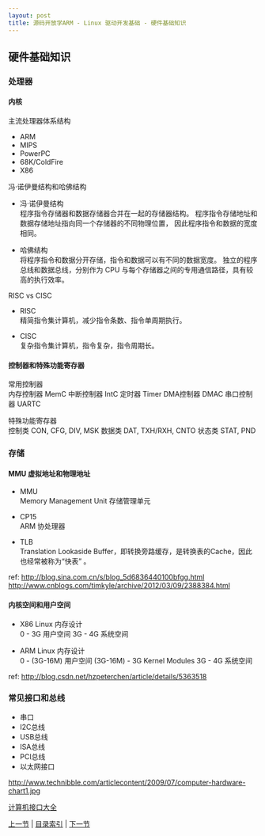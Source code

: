 ```yaml
---
layout: post
title: 源码开放学ARM - Linux 驱动开发基础 - 硬件基础知识
---
```


##  硬件基础知识

### 处理器
#### 内核
主流处理器体系结构

- ARM
- MIPS
- PowerPC
- 68K/ColdFire
- X86

冯·诺伊曼结构和哈佛结构	

* 冯·诺伊曼结构	 
	程序指令存储器和数据存储器合并在一起的存储器结构。
	程序指令存储地址和数据存储地址指向同一个存储器的不同物理位置，
	因此程序指令和数据的宽度相同。
	
* 哈佛结构  
	将程序指令和数据分开存储，指令和数据可以有不同的数据宽度。
	独立的程序总线和数据总线，分别作为 CPU 与每个存储器之间的专用通信路径，具有较高的执行效率。
		
RISC vs CISC

* RISC  
	精简指令集计算机，减少指令条数、指令单周期执行。

* CISC  
	复杂指令集计算机，指令复杂，指令周期长。
	
#### 控制器和特殊功能寄存器
常用控制器  
	内存控制器	MemC
	中断控制器	IntC
	定时器		Timer
	DMA控制器	DMAC
	串口控制器	UARTC
	
特殊功能寄存器  
	控制类		CON, CFG, DIV, MSK
	数据类		DAT, TXH/RXH, CNTO
	状态类		STAT, PND
			
### 存储
#### MMU 虚拟地址和物理地址
* MMU  
	Memory Management Unit 存储管理单元

* CP15  
	ARM 协处理器

* TLB  		
	Translation Lookaside Buffer，即转换旁路缓存，是转换表的Cache，因此也经常被称为“快表” 。
	
ref: http://blog.sina.com.cn/s/blog_5d6836440100bfgg.html
http://www.cnblogs.com/timkyle/archive/2012/03/09/2388384.html
	
#### 内核空间和用户空间
* X86 Linux 内存设计  
	0 - 3G		用户空间
	3G - 4G		系统空间

* ARM Linux 内存设计  
	0 - (3G-16M)		用户空间
	(3G-16M) - 3G		Kernel Modules
	3G - 4G			系统空间

ref: http://blog.csdn.net/hzpeterchen/article/details/5363518		
		
### 常见接口和总线
- 串口 
- I2C总线 
- USB总线	
- ISA总线
- PCI总线
- 以太网接口

http://www.technibble.com/articlecontent/2009/07/computer-hardware-chart1.jpg

[计算机接口大全](http://www.technibble.com/articlecontent/2009/07/computer-hardware-chart1.jpg)


[上一节](chp101-1.html)  |  [目录索引](../index.html)  |  [下一节](chp101-3.html)

